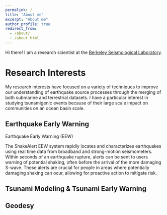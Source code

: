 ```yaml
---
permalink: /
title: "About me"
excerpt: "About me"
author_profile: true
redirect_from: 
  - /about/
  - /about.html
---
```



Hi there! I am a research scientist at the [Berkeley Seismological Laboratory](https://seismo.berkeley.edu/).


Research Interests
======

My research interests have focused on a variety of techniques to improve our understanding of earthquake source processes through the merging of both submarine and terrestrial datasets. I have a particular interest in studying tsunamigenic events because of their large scale impact on communities on an ocean basin scale. 

## Earthquake Early Warning

Earthquake Early Warning (EEW)

The ShakeAlert EEW system rapidly locates and characterizes earthquakes using real time data from broadband and strong-motion seismometers. Within seconds of an earthquake rupture, alerts can be sent to users warning of potential shaking, often before the arrival of the more damaging S-wave. These alerts are crucial for people in areas where potentially damaging shaking can ocur, allowing for proactive action to mitigate risk. 


## Tsunami Modeling & Tsunami Early Warning


## Geodesy

